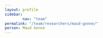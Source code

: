 ```yaml
---
layout: profile
sidebar:
        nav: "team"
permalink: "/team/researchers/maud-gonne/"
person: Maud Gonne
---
```

